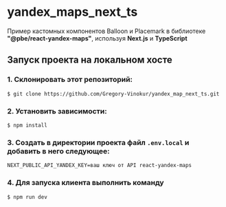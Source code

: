 # yandex_maps_next_ts

Пример кастомных компонентов Balloon и Placemark в библиотеке **"@pbe/react-yandex-maps"**, используя **Next.js** и **TypeScript**

## Запуск проекта на локальном хосте

### 1. Склонировать этот репозиторий:

`$ git clone https://github.com/Gregory-Vinokur/yandex_map_next_ts.git`

### 2. Установить зависимости:

`$ npm install`

### 3. Создать в директории проекта файл `.env.local` и добавить в него следующее:

```
NEXT_PUBLIC_API_YANDEX_KEY=ваш ключ от API react-yandex-maps
```

### 4. Для запуска клиента выполнить команду

`$ npm run dev`

